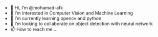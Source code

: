 - 👋 Hi, I’m @mohamad-afk
- 👀 I’m interested in Computer Vision and Machine Learning
- 🌱 I’m currently learning opencv and python
- 💞️ I’m looking to collaborate on object detection with neural network 
- 📫 How to reach me ...

<!---
mohamad-afk/mohamad-afk is a ✨ special ✨ repository because its `README.md` (this file) appears on your GitHub profile.
You can click the Preview link to take a look at your changes.
--->
